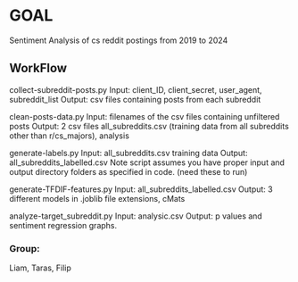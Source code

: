 # GOAL
Sentiment Analysis of cs reddit postings from 2019 to 2024

## WorkFlow

collect-subreddit-posts.py
Input: client_ID, client_secret, user_agent, subreddit_list
Output: csv files containing posts from each subreddit

clean-posts-data.py
Input: filenames of the csv files containing unfiltered posts
Output: 2 csv files
all_subreddits.csv (training data from all subreddits other than r/cs_majors), analysis

generate-labels.py
Input: all_subreddits.csv training data
Output: all_subreddits_labelled.csv
Note script assumes you have proper input and output directory folders as specified in code. (need these to run)

generate-TFDIF-features.py
Input: all_subreddits_labelled.csv
Output: 3 different models in .joblib file extensions, cMats

analyze-target_subreddit.py
Input: analysic.csv
Output: p values and sentiment regression graphs.



### Group: 
Liam, Taras, Filip






